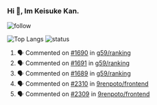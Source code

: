 ### Hi 👋, Im Keisuke Kan.

<!--
**9renpoto/9renpoto** is a ✨ _special_ ✨ repository because its `README.md` (this file) appears on your GitHub profile.

Here are some ideas to get you started:

- 🔭 I’m currently working on ...
- 🌱 I’m currently learning ...
- 👯 I’m looking to collaborate on ...
- 🤔 I’m looking for help with ...
- 💬 Ask me about ...
- 📫 How to reach me: ...
- 😄 Pronouns: ...
- ⚡ Fun fact: ...
-->

![follow](https://img.shields.io/github/followers/9renpoto?label=Follow&style=social)

![Top Langs](https://github-readme-stats.vercel.app/api/top-langs/?username=9renpoto&hide=html&layout=compact)
![status](https://github-readme-stats.vercel.app/api?username=9renpoto&show_icons=true&count_private=true&hide=issues,contribs)

<!--START_SECTION:activity-->
1. 🗣 Commented on [#1690](https://github.com/g59/ranking/issues/1690) in [g59/ranking](https://github.com/g59/ranking)
2. 🗣 Commented on [#1691](https://github.com/g59/ranking/issues/1691) in [g59/ranking](https://github.com/g59/ranking)
3. 🗣 Commented on [#1689](https://github.com/g59/ranking/issues/1689) in [g59/ranking](https://github.com/g59/ranking)
4. 🗣 Commented on [#2310](https://github.com/9renpoto/frontend/issues/2310) in [9renpoto/frontend](https://github.com/9renpoto/frontend)
5. 🗣 Commented on [#2309](https://github.com/9renpoto/frontend/issues/2309) in [9renpoto/frontend](https://github.com/9renpoto/frontend)
<!--END_SECTION:activity-->

